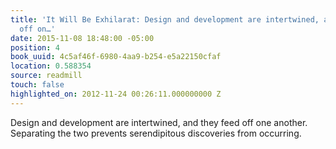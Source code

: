 ```yaml
---
title: 'It Will Be Exhilarat: Design and development are intertwined, and they feed
  off on…'
date: 2015-11-08 18:48:00 -05:00
position: 4
book_uuid: 4c5af46f-6980-4aa9-b254-e5a22150cfaf
location: 0.588354
source: readmill
touch: false
highlighted_on: 2012-11-24 00:26:11.000000000 Z
---
```


Design and development are intertwined, and they feed off one another. Separating the two prevents serendipitous discoveries from occurring.